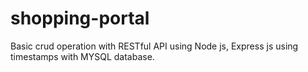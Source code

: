 # shopping-portal

Basic crud operation with RESTful API using Node js, Express js
using timestamps with MYSQL database.
